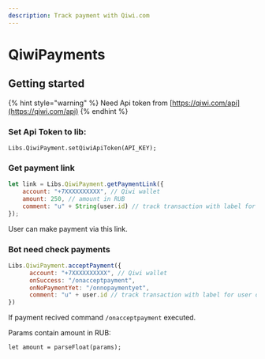 ```yaml
---
description: Track payment with Qiwi.com
---
```


# QiwiPayments

## Getting started

{% hint style="warning" %}
Need Api token from [https://qiwi.com/api](https://qiwi.com/api)
{% endhint %}

### Set Api Token to lib:

`Libs.QiwiPayment.setQiwiApiToken(API_KEY);`

### Get payment link

```javascript
let link = Libs.QiwiPayment.getPaymentLink({
    account: "+7XXXXXXXXXX", // Qiwi wallet
    amount: 250, // amount in RUB
    comment: "u" + String(user.id) // track transaction with label for user or order 
});
```

User can make payment via this link.

### Bot need check payments

```javascript
Libs.QiwiPayment.acceptPayment({
      account: "+7XXXXXXXXXX", // Qiwi wallet
      onSuccess: "/onacceptpayment",
      onNoPaymentYet: "/onnopaymentyet",
      comment: "u" + user.id // track transaction with label for user or order
})
```

If payment recived command `/onacceptpayment` executed.

Params contain amount in RUB:

`let amount = parseFloat(params);`

